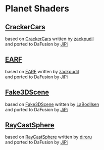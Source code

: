 
  <!--                                                             -->
  <!--           THIS IS AN AUTOMATICALLY GENERATED FILE           -->
  <!--                                                             -->
  <!--                  D O   N O T   E D I T ! ! !                -->
  <!--                                                             -->
  <!--  ALL CHANGES WILL BE OVERWRITTEN WITHOUT ANY FURTHER NOTICE -->
  <!--                                                             -->


# Planet Shaders

## **[CrackerCars](CrackerCars.md)**
based on [CrackerCars](https://www.shadertoy.com/view/4sdXzr) written by [zackpudil](https://www.shadertoy.com/user/zackpudil)<br />and ported to DaFusion by [JiPi](....//Site/Profiles/JiPi.md)

## **[EARF](EARF.md)**
based on [EARF](https://www.shadertoy.com/view/ls3SDj) written by [zackpudil](https://www.shadertoy.com/user/zackpudil)<br />and ported to DaFusion by [JiPi](....//Site/Profiles/JiPi.md)

## **[Fake3DScene](Fake3DScene.md)**
based on [Fake3DScene](https://www.shadertoy.com/view/MddSWB) written by [LaBodilsen](https://www.shadertoy.com/user/LaBodilsen)<br />and ported to DaFusion by [JiPi](....//Site/Profiles/JiPi.md)

## **[RayCastSphere](RayCastSphere.md)**
based on [RayCastSphere](https://www.shadertoy.com/view/XdjBDG) written by [diroru](https://www.shadertoy.com/user/diroru)<br />and ported to DaFusion by [JiPi](....//Site/Profiles/JiPi.md)

